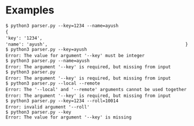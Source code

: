 # Examples

`$ python3 parser.py --key=1234 --name=ayush                             `
`   {                                                                    `
`     'key': '1234',                                                     `
`     'name': 'ayush',                                                   `
`   }                                                                    `
`                                                                        `
`$ python3 parser.py --key=ayush                                         `
`  Error: The value for argument '--key' must be integer                 `
`                                                                        `
`$ python3 parser.py --name=ayush                                        `
`  Error: The argument '--key' is required, but missing from input       `
`                                                                        `
`$ python3 parser.py                                                     `
`  Error: The argument '--key' is required, but missing from input       `
`                                                                        `
`$ python3 parser.py --local --remote                                    `
`  Error: The '--local' and '--remote' arguments cannot be used together `
`  Error: The argument '--key' is required, but missing from input       `
`                                                                        `
`$ python3 parser.py --key=1234 --roll=10014                             `
`  Error: invalid argument '--roll'                                      `
`                                                                        `
`$ python3 parser.py --key                                               `
`  Error: The value for argument '--key' is missing                      `

